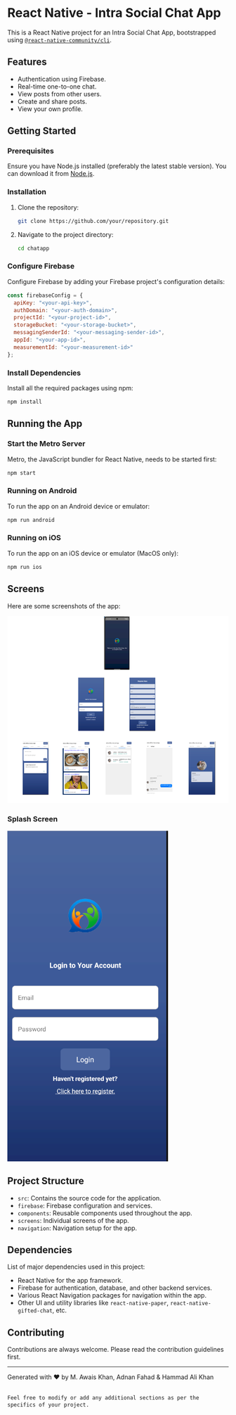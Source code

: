 # React Native - Intra Social Chat App

This is a React Native project for an Intra Social Chat App, bootstrapped using [`@react-native-community/cli`](https://github.com/react-native-community/cli).

## Features

- Authentication using Firebase.
- Real-time one-to-one chat.
- View posts from other users.
- Create and share posts.
- View your own profile.

## Getting Started

### Prerequisites

Ensure you have Node.js installed (preferably the latest stable version). You can download it from [Node.js](https://nodejs.org/).

### Installation

1. Clone the repository:
   ```bash
   git clone https://github.com/your/repository.git
   ```
2. Navigate to the project directory:
   ```bash
   cd chatapp
   ```

### Configure Firebase

Configure Firebase by adding your Firebase project's configuration details:

```javascript
const firebaseConfig = {
  apiKey: "<your-api-key>",
  authDomain: "<your-auth-domain>",
  projectId: "<your-project-id>",
  storageBucket: "<your-storage-bucket>",
  messagingSenderId: "<your-messaging-sender-id>",
  appId: "<your-app-id>",
  measurementId: "<your-measurement-id>"
};
```

### Install Dependencies

Install all the required packages using npm:

```bash
npm install
```

## Running the App

### Start the Metro Server

Metro, the JavaScript bundler for React Native, needs to be started first:

```bash
npm start
```

### Running on Android

To run the app on an Android device or emulator:

```bash
npm run android
```

### Running on iOS

To run the app on an iOS device or emulator (MacOS only):

```bash
npm run ios
```

## Screens

Here are some screenshots of the app:

![Screenshots](https://github.com/askhan963/rn-intra-social/blob/main/Screenshot%202023-12-30%20003801.png?raw=true "App Screenshots")

### Splash Screen

![Splash](https://github.com/askhan963/rn-intra-social/blob/main/Screenshots/splash.png?raw=true "App Screenshots")

## Project Structure

- `src`: Contains the source code for the application.
- `firebase`: Firebase configuration and services.
- `components`: Reusable components used throughout the app.
- `screens`: Individual screens of the app.
- `navigation`: Navigation setup for the app.

## Dependencies

List of major dependencies used in this project:

- React Native for the app framework.
- Firebase for authentication, database, and other backend services.
- Various React Navigation packages for navigation within the app.
- Other UI and utility libraries like `react-native-paper`, `react-native-gifted-chat`, etc.

## Contributing

Contributions are always welcome. Please read the contribution guidelines first.

---

Generated with ♥ by <bold>M. Awais Khan, Adnan Fahad & Hammad Ali Khan</bold>
```

Feel free to modify or add any additional sections as per the specifics of your project.
